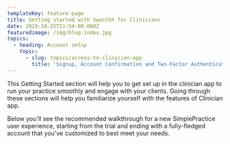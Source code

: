 ```yaml
---
templateKey: feature-page
title: Getting started with Swasth® for Clinicians
date: 2019-10-25T21:54:00.000Z
featuredimage: /img/blog-index.jpg
topics:
  - heading: Account setup
    topic:
      - slug: topics/access-to-clinician-app
        title: 'Signup, Account Confirmation and Two-Factor Authentication'
---
```

This Getting Started section will help you to get set up in the clinician app to run your practice smoothly and engage with your clients. Going through these sections will help you familiarize yourself with the features of Clinician app.

Below you'll see the recommended walkthrough for a new SimplePractice user experience, starting from the trial and ending with a fully-fledged account that you've customized to best meet your needs.
